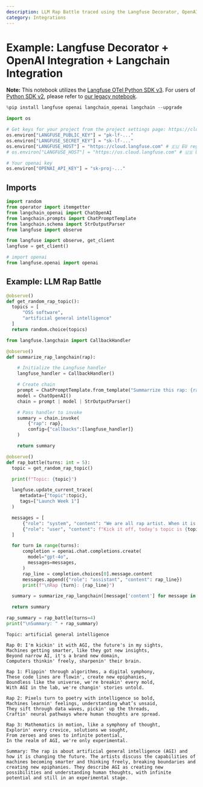 ```yaml
---
description: LLM Rap Battle traced using the Langfuse Decorator, OpenAI & Langchain Integration
category: Integrations
---
```


# Example: Langfuse Decorator + OpenAI Integration + Langchain Integration

**Note:** This notebook utilizes the [Langfuse OTel Python SDK v3](https://langfuse.com/docs/sdk/python/sdk-v3). For users of [Python SDK v2](https://langfuse.com/docs/sdk/python/decorators), please refer to [our legacy notebook](https://github.com/langfuse/langfuse-docs/blob/366ec9395851da998d390eac4ab8c4dd2e985054/cookbook/example_decorator_openai_langchain.ipynb).


```python
%pip install langfuse openai langchain_openai langchain --upgrade
```


```python
import os

# Get keys for your project from the project settings page: https://cloud.langfuse.com
os.environ["LANGFUSE_PUBLIC_KEY"] = "pk-lf-..." 
os.environ["LANGFUSE_SECRET_KEY"] = "sk-lf-..." 
os.environ["LANGFUSE_HOST"] = "https://cloud.langfuse.com" # 🇪🇺 EU region
# os.environ["LANGFUSE_HOST"] = "https://us.cloud.langfuse.com" # 🇺🇸 US region

# Your openai key
os.environ["OPENAI_API_KEY"] = "sk-proj-..."
```

## Imports


```python
import random
from operator import itemgetter
from langchain_openai import ChatOpenAI
from langchain.prompts import ChatPromptTemplate
from langchain.schema import StrOutputParser
from langfuse import observe
```


```python
from langfuse import observe, get_client
langfuse = get_client()

# import openai
from langfuse.openai import openai
```

## Example: LLM Rap Battle


```python
@observe()
def get_random_rap_topic():
  topics = [
      "OSS software",
      "artificial general intelligence"
  ]
  return random.choice(topics)
```


```python
from langfuse.langchain import CallbackHandler

@observe()
def summarize_rap_langchain(rap):

    # Initialize the Langfuse handler
    langfuse_handler = CallbackHandler()

    # Create chain
    prompt = ChatPromptTemplate.from_template("Summarrize this rap: {rap}")
    model = ChatOpenAI()
    chain = prompt | model | StrOutputParser()

    # Pass handler to invoke
    summary = chain.invoke(
        {"rap": rap},
        config={"callbacks":[langfuse_handler]}
    )

    return summary
```


```python
@observe()
def rap_battle(turns: int = 5):
  topic = get_random_rap_topic()

  print(f"Topic: {topic}")

  langfuse.update_current_trace(
     metadata={"topic":topic},
     tags=["Launch Week 1"]
  )

  messages = [
      {"role": "system", "content": "We are all rap artist. When it is our turn, we drop a fresh line."},
      {"role": "user", "content": f"Kick it off, today's topic is {topic}, here's the mic..."}
  ]

  for turn in range(turns):
      completion = openai.chat.completions.create(
        model="gpt-4o",
        messages=messages,
      )
      rap_line = completion.choices[0].message.content
      messages.append({"role": "assistant", "content": rap_line})
      print(f"\nRap {turn}: {rap_line}")

  summary = summarize_rap_langchain([message['content'] for message in messages])

  return summary
```


```python
rap_summary = rap_battle(turns=4)
print("\nSummary: " + rap_summary)
```

    Topic: artificial general intelligence
    
    Rap 0: I'm kickin' it with AGI, the future's in my sights,  
    Machines getting smarter, like they got new insights,  
    Beyond narrow AI, it's a brand new domain,  
    Computers thinkin' freely, sharpenin' their brain.  
    
    Rap 1: Flippin' through algorithms, a digital symphony,  
    These code lines are flowin', create new epiphanies,  
    Boundless like the universe, we're breakin' every mold,  
    With AGI in the lab, we're changin' stories untold.  
    
    Rap 2: Pixels turn to poetry with intelligence so bold,  
    Machines learnin' feelings, understanding what’s unsaid,  
    They sift through data waves, pickin' up the threads,  
    Craftin' neural pathways where human thoughts are spread.  
    
    Rap 3: Mathematics in motion, like a symphony of thought,  
    Explorin' every crevice, solutions we sought,  
    From zeroes and ones to infinite potential,  
    In the realm of AGI, we're only experimental.  
    
    Summary: The rap is about artificial general intelligence (AGI) and how it is changing the future. The artists discuss the capabilities of machines becoming smarter and thinking freely, breaking boundaries and creating new epiphanies. They describe AGI as creating new possibilities and understanding human thoughts, with infinite potential and still in an experimental stage.

